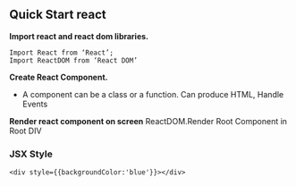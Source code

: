 ## Quick Start react


**Import react and react dom libraries.**
```  
Import React from ‘React’;
Import ReactDOM from ‘React DOM’

```
**Create React Component.**
* A component can be a class or  a function.
Can produce HTML,
Handle Events

**Render react component on screen**
ReactDOM.Render
Root Component in Root DIV

### JSX Style
```<div style={{backgroundColor:'blue'}}></div>```

